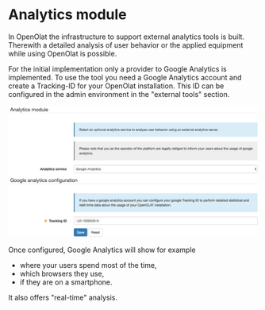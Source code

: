 # Analytics module

In OpenOlat the infrastructure to support external analytics tools is built.
Therewith a detailed analysis of user behavior or the applied equipment while
using OpenOlat is possible.

For the initial implementation only a provider to Google Analytics is
implemented. To use the tool you need a Google Analytics account and create a
Tracking-ID for your OpenOlat installation. This ID can be configured in the
admin environment in the "external tools" section.

![](assets/GoogleAnalytics_EN.png)

Once configured, Google Analytics will show for example

  * where your users spend most of the time,
  * which browsers they use,
  * if they are on a smartphone.

It also offers "real-time" analysis.


